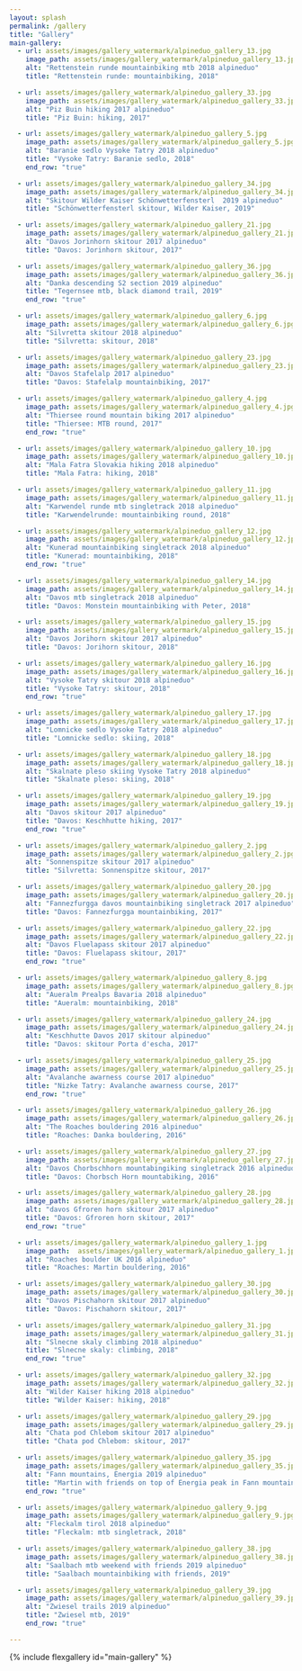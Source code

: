 ```yaml
---
layout: splash 
permalink: /gallery
title: "Gallery"
main-gallery:
  - url: assets/images/gallery_watermark/alpineduo_gallery_13.jpg
    image_path: assets/images/gallery_watermark/alpineduo_gallery_13.jpg
    alt: "Rettenstein runde mountainbiking mtb 2018 alpineduo"
    title: "Rettenstein runde: mountainbiking, 2018"

  - url: assets/images/gallery_watermark/alpineduo_gallery_33.jpg
    image_path: assets/images/gallery_watermark/alpineduo_gallery_33.jpg
    alt: "Piz Buin hiking 2017 alpineduo"
    title: "Piz Buin: hiking, 2017"

  - url: assets/images/gallery_watermark/alpineduo_gallery_5.jpg
    image_path: assets/images/gallery_watermark/alpineduo_gallery_5.jpg
    alt: "Baranie sedlo Vysoke Tatry 2018 alpineduo"
    title: "Vysoke Tatry: Baranie sedlo, 2018"
    end_row: "true"

  - url: assets/images/gallery_watermark/alpineduo_gallery_34.jpg
    image_path: assets/images/gallery_watermark/alpineduo_gallery_34.jpg
    alt: "Skitour Wilder Kaiser Schönwetterfensterl  2019 alpineduo"
    title: "Schönwetterfensterl skitour, Wilder Kaiser, 2019"

  - url: assets/images/gallery_watermark/alpineduo_gallery_21.jpg
    image_path: assets/images/gallery_watermark/alpineduo_gallery_21.jpg
    alt: "Davos Jorinhorn skitour 2017 alpineduo"
    title: "Davos: Jorinhorn skitour, 2017"

  - url: assets/images/gallery_watermark/alpineduo_gallery_36.jpg
    image_path: assets/images/gallery_watermark/alpineduo_gallery_36.jpg
    alt: "Danka descending S2 section 2019 alpineduo"
    title: "Tegernsee mtb, black diamond trail, 2019"
    end_row: "true"

  - url: assets/images/gallery_watermark/alpineduo_gallery_6.jpg
    image_path: assets/images/gallery_watermark/alpineduo_gallery_6.jpg
    alt: "Silvretta skitour 2018 alpineduo"
    title: "Silvretta: skitour, 2018"

  - url: assets/images/gallery_watermark/alpineduo_gallery_23.jpg
    image_path: assets/images/gallery_watermark/alpineduo_gallery_23.jpg
    alt: "Davos Stafelalp 2017 alpineduo"
    title: "Davos: Stafelalp mountainbiking, 2017"

  - url: assets/images/gallery_watermark/alpineduo_gallery_4.jpg
    image_path: assets/images/gallery_watermark/alpineduo_gallery_4.jpg
    alt: "Thiersee round mountain biking 2017 alpineduo"
    title: "Thiersee: MTB round, 2017"
    end_row: "true"

  - url: assets/images/gallery_watermark/alpineduo_gallery_10.jpg
    image_path: assets/images/gallery_watermark/alpineduo_gallery_10.jpg
    alt: "Mala Fatra Slovakia hiking 2018 alpineduo"
    title: "Mala Fatra: hiking, 2018"

  - url: assets/images/gallery_watermark/alpineduo_gallery_11.jpg
    image_path: assets/images/gallery_watermark/alpineduo_gallery_11.jpg
    alt: "Karwendel runde mtb singletrack 2018 alpineduo"
    title: "Karwendelrunde: mountainbiking round, 2018"

  - url: assets/images/gallery_watermark/alpineduo_gallery_12.jpg
    image_path: assets/images/gallery_watermark/alpineduo_gallery_12.jpg
    alt: "Kunerad mountainbiking singletrack 2018 alpineduo"
    title: "Kunerad: mountainbiking, 2018"
    end_row: "true"

  - url: assets/images/gallery_watermark/alpineduo_gallery_14.jpg
    image_path: assets/images/gallery_watermark/alpineduo_gallery_14.jpg
    alt: "Davos mtb singletrack 2018 alpineduo"
    title: "Davos: Monstein mountainbiking with Peter, 2018"

  - url: assets/images/gallery_watermark/alpineduo_gallery_15.jpg
    image_path: assets/images/gallery_watermark/alpineduo_gallery_15.jpg
    alt: "Davos Jorihorn skitour 2017 alpineduo"
    title: "Davos: Jorihorn skitour, 2018"

  - url: assets/images/gallery_watermark/alpineduo_gallery_16.jpg
    image_path: assets/images/gallery_watermark/alpineduo_gallery_16.jpg
    alt: "Vysoke Tatry skitour 2018 alpineduo"
    title: "Vysoke Tatry: skitour, 2018"
    end_row: "true"

  - url: assets/images/gallery_watermark/alpineduo_gallery_17.jpg
    image_path: assets/images/gallery_watermark/alpineduo_gallery_17.jpg
    alt: "Lomnicke sedlo Vysoke Tatry 2018 alpineduo"
    title: "Lomnicke sedlo: skiing, 2018"

  - url: assets/images/gallery_watermark/alpineduo_gallery_18.jpg
    image_path: assets/images/gallery_watermark/alpineduo_gallery_18.jpg
    alt: "Skalnate pleso skiing Vysoke Tatry 2018 alpineduo"
    title: "Skalnate pleso: skiing, 2018"

  - url: assets/images/gallery_watermark/alpineduo_gallery_19.jpg
    image_path: assets/images/gallery_watermark/alpineduo_gallery_19.jpg
    alt: "Davos skitour 2017 alpineduo"
    title: "Davos: Keschhutte hiking, 2017"
    end_row: "true"

  - url: assets/images/gallery_watermark/alpineduo_gallery_2.jpg
    image_path: assets/images/gallery_watermark/alpineduo_gallery_2.jpg
    alt: "Sonnenspitze skitour 2017 alpineduo"
    title: "Silvretta: Sonnenspitze skitour, 2017"

  - url: assets/images/gallery_watermark/alpineduo_gallery_20.jpg
    image_path: assets/images/gallery_watermark/alpineduo_gallery_20.jpg
    alt: "Fannezfurgga davos mountainbiking singletrack 2017 alpineduo"
    title: "Davos: Fannezfurgga mountainbiking, 2017"

  - url: assets/images/gallery_watermark/alpineduo_gallery_22.jpg
    image_path: assets/images/gallery_watermark/alpineduo_gallery_22.jpg
    alt: "Davos Fluelapass skitour 2017 alpineduo"
    title: "Davos: Fluelapass skitour, 2017"
    end_row: "true"

  - url: assets/images/gallery_watermark/alpineduo_gallery_8.jpg
    image_path: assets/images/gallery_watermark/alpineduo_gallery_8.jpg
    alt: "Aueralm Prealps Bavaria 2018 alpineduo"
    title: "Aueralm: mountainbiking, 2018"

  - url: assets/images/gallery_watermark/alpineduo_gallery_24.jpg
    image_path: assets/images/gallery_watermark/alpineduo_gallery_24.jpg
    alt: "Keschhutte Davos 2017 skitour alpineduo"
    title: "Davos: skitour Porta d'escha, 2017"

  - url: assets/images/gallery_watermark/alpineduo_gallery_25.jpg
    image_path: assets/images/gallery_watermark/alpineduo_gallery_25.jpg
    alt: "Avalanche awarness course 2017 alpineduo"
    title: "Nizke Tatry: Avalanche awarness course, 2017"
    end_row: "true"

  - url: assets/images/gallery_watermark/alpineduo_gallery_26.jpg
    image_path: assets/images/gallery_watermark/alpineduo_gallery_26.jpg
    alt: "The Roaches bouldering 2016 alpineduo"
    title: "Roaches: Danka bouldering, 2016"

  - url: assets/images/gallery_watermark/alpineduo_gallery_27.jpg
    image_path: assets/images/gallery_watermark/alpineduo_gallery_27.jpg
    alt: "Davos Chorbschhorn mountabingiking singletrack 2016 alpineduo"
    title: "Davos: Chorbsch Horn mountabiking, 2016"

  - url: assets/images/gallery_watermark/alpineduo_gallery_28.jpg
    image_path: assets/images/gallery_watermark/alpineduo_gallery_28.jpg
    alt: "davos Gfroren horn skitour 2017 alpineduo"
    title: "Davos: Gfroren horn skitour, 2017"
    end_row: "true"

  - url: assets/images/gallery_watermark/alpineduo_gallery_1.jpg
    image_path:  assets/images/gallery_watermark/alpineduo_gallery_1.jpg
    alt: "Roaches boulder UK 2016 alpineduo"
    title: "Roaches: Martin bouldering, 2016"

  - url: assets/images/gallery_watermark/alpineduo_gallery_30.jpg
    image_path: assets/images/gallery_watermark/alpineduo_gallery_30.jpg
    alt: "Davos Pischahorn skitour 2017 alpineduo"
    title: "Davos: Pischahorn skitour, 2017"

  - url: assets/images/gallery_watermark/alpineduo_gallery_31.jpg
    image_path: assets/images/gallery_watermark/alpineduo_gallery_31.jpg
    alt: "Slnecne skaly climbing 2018 alpineduo"
    title: "Slnecne skaly: climbing, 2018"
    end_row: "true"

  - url: assets/images/gallery_watermark/alpineduo_gallery_32.jpg
    image_path: assets/images/gallery_watermark/alpineduo_gallery_32.jpg
    alt: "Wilder Kaiser hiking 2018 alpineduo"
    title: "Wilder Kaiser: hiking, 2018"

  - url: assets/images/gallery_watermark/alpineduo_gallery_29.jpg
    image_path: assets/images/gallery_watermark/alpineduo_gallery_29.jpg
    alt: "Chata pod Chlebom skitour 2017 alpineduo"
    title: "Chata pod Chlebom: skitour, 2017"

  - url: assets/images/gallery_watermark/alpineduo_gallery_35.jpg
    image_path: assets/images/gallery_watermark/alpineduo_gallery_35.jpg
    alt: "Fann mountains, Energia 2019 alpineduo"
    title: "Martin with friends on top of Energia peak in Fann mountains, Tajikistan, 2019"
    end_row: "true"

  - url: assets/images/gallery_watermark/alpineduo_gallery_9.jpg
    image_path: assets/images/gallery_watermark/alpineduo_gallery_9.jpg
    alt: "Fleckalm tirol 2018 alpineduo"
    title: "Fleckalm: mtb singletrack, 2018"

  - url: assets/images/gallery_watermark/alpineduo_gallery_38.jpg
    image_path: assets/images/gallery_watermark/alpineduo_gallery_38.jpg
    alt: "Saalbach mtb weekend with friends 2019 alpineduo"
    title: "Saalbach mountainbiking with friends, 2019"

  - url: assets/images/gallery_watermark/alpineduo_gallery_39.jpg
    image_path: assets/images/gallery_watermark/alpineduo_gallery_39.jpg
    alt: "Zwiesel trails 2019 alpineduo"
    title: "Zwiesel mtb, 2019"
    end_row: "true"

---
```


{% include flexgallery id="main-gallery" %}

​
